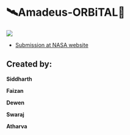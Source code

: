 # 🛰Amadeus-ORBiTAL🚀

![](https://www.nasa.gov/sites/default/files/thumbnails/image/nasa-logo-web-rgb.png)

- [Submission at NASA website](https://2020.spaceappschallenge.org/challenges/connect/orbital-sky/teams/amadeus/project)

## Created by:

**Siddharth**

**Faizan**

**Dewen**

**Swaraj**

**Atharva**
